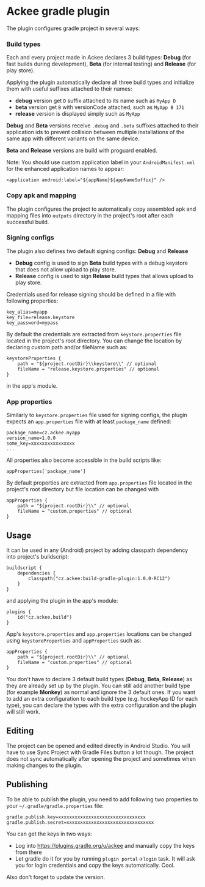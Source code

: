 # Ackee gradle plugin

The plugin configures gradle project in several ways:

### Build types
Each and every project made in Ackee declares 3 build types:
**Debug** (for fast builds during development),
**Beta** (for internal testing) and
**Release** (for play store).

Applying the plugin automatically declare all three build types and initialize them with
useful suffixes attached to their names:
 - **debug** version get `D` suffix attached to its name such as `MyApp D`
 - **beta** version get `B` with versionCode attached, such as `MyApp B 171`
 - **release** version is displayed simply such as `MyApp`

**Debug** and **Beta** versions receive `.debug` and `.beta` suffixes attached to their application
ids to prevent collision between multiple installations of the same app with different variants on
the same device.

**Beta** and **Release** versions are build with proguard enabled.

Note: You should use custom application label in your `AndroidManifest.xml` for the enhanced
application names to appear:
```
<application android:label="${appName}${appNameSuffix}" />
```

### Copy apk and mapping

The plugin configures the project to automatically copy assembled apk and mapping files into
`outputs` directory in the project's root after each successful build.

### Signing configs

The plugin also defines two default signing configs: **Debug** and **Release**

- **Debug** config is used to sign **Beta** build types with a debug keystore that does not allow
upload to play store.
- **Release** config is used to sign **Relase** build types that allows upload to play store.

Credentials used for release signing should be defined in a file with following properties:
```
key_alias=myapp
key_file=release.keystore
key_password=mypass
```

By default the credentials are extracted from `keystore.properties` file located in the project's
root directory. You can change the location by declaring custom path and/or fileName such as:

```
keystoreProperties {
    path = "${project.rootDir}\\keystore\\" // optional
    fileName = "release.keystore.properties" // optional
}
```
in the app's module.

### App properties
Similarly to `keystore.properties` file used for signing configs, the plugin expects an
`app.properties` file with at least `package_name` defined:
```
package_name=cz.ackee.myapp
version_name=1.0.0
some_key=xxxxxxxxxxxxxxxx
...
```
All properties also become accessible in the build scripts like:
```
appProperties['package_name']
```
By default properties are extracted from `app.properties` file located in the project's
root directory but file location can be changed with
```
appProperties {
    path = "${project.rootDir}\\" // optional
    fileName = "custom.properties" // optional
}
```


## Usage

It can be used in any (Android) project by adding classpath dependency into project's buildscript:
```
buildscript {
    dependencies {
        classpath("cz.ackee:build-gradle-plugin:1.0.0-RC12")
    }
}
```

and applying the plugin in the app's module:

```
plugins {
    id("cz.ackee.build")
}
```

App's `keystore.properties` and `app.properties` locations can be changed using
`keystoreProperties` and `appProperties` such as:
```
appProperties {
    path = "${project.rootDir}\\" // optional
    fileName = "custom.properties" // optional
}
```

You don't have to declare 3 default build types (**Debug**, **Beta**, **Release**) as they are
already set up by the plugin. You can still add another build type (for example **Monkey**) as
normal and ignore the 3 default ones. If you want to add an extra configuration to each build type
(e.g. hockeyApp ID for each type), you can declare the types with the extra configuration and
the plugin will still work.

## Editing
The project can be opened and edited directly in Android Studio.
You will have to use Sync Project with Gradle Files button a lot though.
The project does not sync automatically after opening the project and sometimes when
making changes to the plugin.

## Publishing
To be able to publish the plugin, you need to add following two properties to your
`~/.gradle/gradle.properties` file:

```
gradle.publish.key=xxxxxxxxxxxxxxxxxxxxxxxxxxxxxxxx
gradle.publish.secret=xxxxxxxxxxxxxxxxxxxxxxxxxxxxxxxx
```

You can get the keys in two ways:
- Log into https://plugins.gradle.org/u/ackee and manually copy the keys from there
- Let gradle do it for you by running `plugin portal`->`login` task. It will ask you for 
login credentials and copy the keys automatically. Cool.

Also don't forget to update the version.
